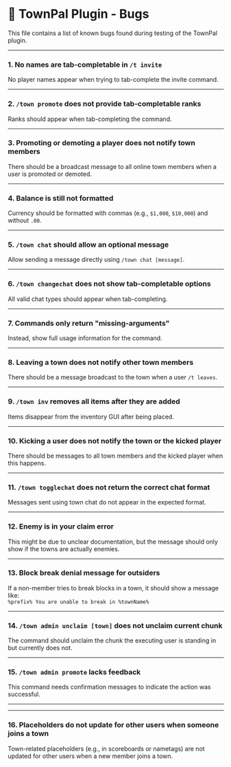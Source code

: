 # 🐞 TownPal Plugin - Bugs

This file contains a list of known bugs found during testing of the TownPal plugin.

---

### 1. No names are tab-completable in `/t invite`  
No player names appear when trying to tab-complete the invite command.

---

### 2. `/town promote` does not provide tab-completable ranks  
Ranks should appear when tab-completing the command.

---

### 3. Promoting or demoting a player does not notify town members  
There should be a broadcast message to all online town members when a user is promoted or demoted.

---

### 4. Balance is still not formatted  
Currency should be formatted with commas (e.g., `$1,000`, `$10,000`) and without `.00`.

---

### 5. `/town chat` should allow an optional message  
Allow sending a message directly using `/town chat [message]`.

---

### 6. `/town changechat` does not show tab-completable options  
All valid chat types should appear when tab-completing.

---

### 7. Commands only return "missing-arguments"  
Instead, show full usage information for the command.

---

### 8. Leaving a town does not notify other town members  
There should be a message broadcast to the town when a user `/t leaves`.

---

### 9. `/town inv` removes all items after they are added  
Items disappear from the inventory GUI after being placed.

---

### 10. Kicking a user does not notify the town or the kicked player  
There should be messages to all town members and the kicked player when this happens.

---

### 11. `/town togglechat` does not return the correct chat format  
Messages sent using town chat do not appear in the expected format.

---

### 12. Enemy is in your claim error  
This might be due to unclear documentation, but the message should only show if the towns are actually enemies.

---

### 13. Block break denial message for outsiders  
If a non-member tries to break blocks in a town, it should show a message like:  
`%prefix% You are unable to break in %townName%`

---

### 14. `/town admin unclaim [town]` does not unclaim current chunk  
The command should unclaim the chunk the executing user is standing in but currently does not.

---

### 15. `/town admin promote` lacks feedback  
This command needs confirmation messages to indicate the action was successful.

---

---

### 16. Placeholders do not update for other users when someone joins a town  
Town-related placeholders (e.g., in scoreboards or nametags) are not updated for other users when a new member joins a town.
